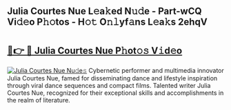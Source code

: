 ## Julia Courtes Nue L𝚎a𝚔ed N𝚞𝚍e - Part-wCQ Vi𝚍𝚎o P𝚑𝚘tos - H𝚘𝚝 O𝚗𝚕yf𝚊ns L𝚎a𝚔s 2ehqV

# <h2><a href="http://kf1tljz.oniu.top/?m=Julia+Courtes+Nue">🔗👉 🔴 Julia Courtes Nue P𝚑ot𝚘𝚜 V𝚒d𝚎o</a></h2>

[![Julia Courtes Nue Nu𝚍e𝚜](https://i.imgur.com/0qMVB7G.gif)](http://kf1tljz.oniu.top/?m=Julia+Courtes+Nue)
Cybernetic performer and multimedia innovator Julia Courtes Nue, famed for disseminating dance and lifestyle inspiration through viral dance sequences and compact films. Talented writer Julia Courtes Nue, recognized for their exceptional skills and accomplishments in the realm of literature.  
